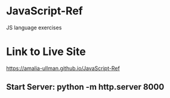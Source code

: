 # JavaScript-Ref
JS language exercises

# Link to Live Site

https://amalia-ullman.github.io/JavaScript-Ref

## Start Server: python -m http.server 8000
